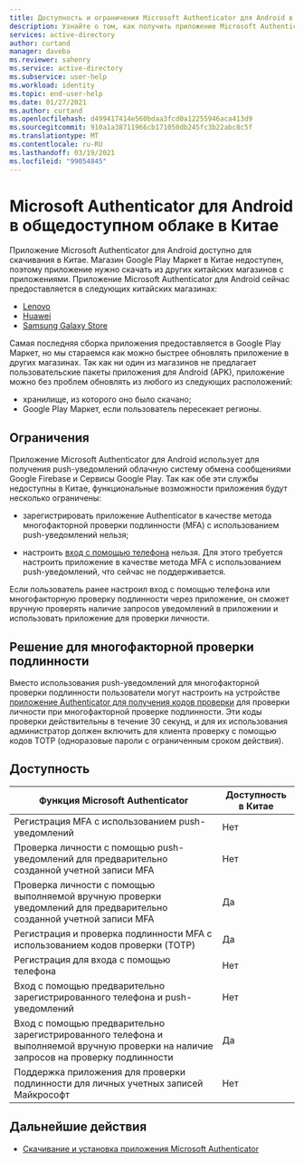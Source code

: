 ```yaml
---
title: Доступность и ограничения Microsoft Authenticator для Android в Китае | Документация Майкрософт
description: Узнайте о том, как получить приложение Microsoft Authenticator (доступность в Китае).
services: active-directory
author: curtand
manager: daveba
ms.reviewer: sahenry
ms.service: active-directory
ms.subservice: user-help
ms.workload: identity
ms.topic: end-user-help
ms.date: 01/27/2021
ms.author: curtand
ms.openlocfilehash: d499417414e560bdaa3fcd0a12255946aca413d9
ms.sourcegitcommit: 910a1a38711966cb171050db245fc3b22abc8c5f
ms.translationtype: MT
ms.contentlocale: ru-RU
ms.lasthandoff: 03/19/2021
ms.locfileid: "99054845"
---
```

# <a name="microsoft-authenticator-for-android-in-the-public-cloud-in-china"></a>Microsoft Authenticator для Android в общедоступном облаке в Китае

Приложение Microsoft Authenticator для Android доступно для скачивания в Китае. Магазин Google Play Маркет в Китае недоступен, поэтому приложение нужно скачать из других китайских магазинов с приложениями. Приложение Microsoft Authenticator для Android сейчас предоставляется в следующих китайских магазинах:

- [Lenovo](https://www.lenovomm.com/appdetail/com.azure.authenticator/20197724)
- [Huawei](https://appgallery.cloud.huawei.com/uowap/index.html#/detailApp/C100262999?source=appshare&subsource=C100262999&shareTo=weixin&locale=zh_CN)
- [Samsung Galaxy Store](http://apps.samsung.com/appquery/appDetail.as?appId=com.azure.authenticator)

Самая последняя сборка приложения предоставляется в Google Play Маркет, но мы стараемся как можно быстрее обновлять приложение в других магазинах. Так как ни один из магазинов не предлагает пользовательские пакеты приложения для Android (APK), приложение можно без проблем обновлять из любого из следующих расположений:

- хранилище, из которого оно было скачано;
- Google Play Маркет, если пользователь пересекает регионы.

## <a name="limitations"></a>Ограничения

Приложение Microsoft Authenticator для Android использует для получения push-уведомлений облачную систему обмена сообщениями Google Firebase и Сервисы Google Play. Так как обе эти службы недоступны в Китае, функциональные возможности приложения будут несколько ограничены:

- зарегистрировать приложение Authenticator в качестве метода многофакторной проверки подлинности (MFA) с использованием push-уведомлений нельзя;

- настроить [вход с помощью телефона](../authentication/howto-authentication-sms-signin.md) нельзя. Для этого требуется настроить приложение в качестве метода MFA с использованием push-уведомлений, что сейчас не поддерживается.

Если пользователь ранее настроил вход с помощью телефона или многофакторную проверку подлинности через приложение, он сможет вручную проверять наличие запросов уведомлений в приложении и использовать приложение для проверки личности.

## <a name="multi-factor-authentication-workaround"></a>Решение для многофакторной проверки подлинности

Вместо использования push-уведомлений для многофакторной проверки подлинности пользователи могут настроить на устройстве [приложение Authenticator для получения кодов проверки](multi-factor-authentication-setup-auth-app.md#set-up-the-microsoft-authenticator-app-to-use-verification-codes) для проверки личности при многофакторной проверке подлинности. Эти коды проверки действительны в течение 30 секунд, и для их использования администратор должен включить для клиента проверку с помощью кодов TOTP (одноразовые пароли с ограниченным сроком действия).

## <a name="availability"></a>Доступность

Функция Microsoft Authenticator | Доступность в Китае
------------------------------- | ---------------------
Регистрация MFA с использованием push-уведомлений | Нет
Проверка личности с помощью push-уведомлений для предварительно созданной учетной записи MFA | Нет
Проверка личности с помощью выполняемой вручную проверки уведомлений для предварительно созданной учетной записи MFA | Да
Регистрация и проверка подлинности MFA с использованием кодов проверки (TOTP) | Да
Регистрация для входа с помощью телефона | Нет
Вход с помощью предварительно зарегистрированного телефона и push-уведомлений | Нет
Вход с помощью предварительно зарегистрированного телефона и выполняемой вручную проверки на наличие запросов на проверку подлинности | Да
Поддержка приложения для проверки подлинности для личных учетных записей Майкрософт | Нет

## <a name="next-steps"></a>Дальнейшие действия

- [Скачивание и установка приложения Microsoft Authenticator](user-help-auth-app-download-install.md)

